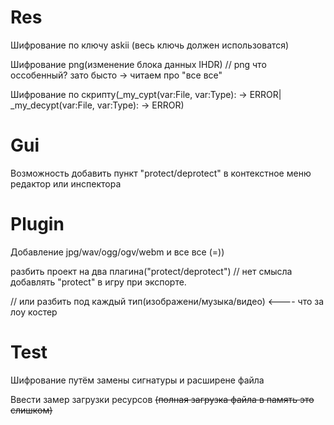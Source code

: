 # Res  
  Шифрование по ключу askii (весь ключь должен использоватся)
  
  Шифрование png(изменение блока данных IHDR) // png что оссобенный? зато бысто -> читаем про "все все"
  
  Шифрование по скрипту(_my_cypt(var:File, var:Type): -> ERROR| _my_decypt(var:File, var:Type): -> ERROR)
  
# Gui  
  Возможность добавить пункт "protect/deprotect" в контекстное меню редактор или инспектора  

# Plugin  
  Добавление jpg/wav/ogg/ogv/webm и все все (=))
  
  разбить проект на два плагина("protect/deprotect") // нет смысла добавлять "protect" в игру при экспорте.
  
  // или разбить под каждый тип(изображени/музыка/видео)   <---- что за лоу костер
  
  
# Test  
  Шифрование путём замены сигнатуры и расширене файла
  
  Ввести замер загрузки ресурсов ~~(полная загрузка файла в память это слишком)~~
  
  

